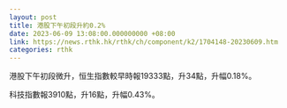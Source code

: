 ```yaml
---
layout: post
title: 港股下午初段升約0.2%
date: 2023-06-09 13:08:00.000000000 +08:00
link: https://news.rthk.hk/rthk/ch/component/k2/1704148-20230609.htm
categories: rthk
---
```


港股下午初段微升，恒生指數較早時報19333點，升34點，升幅0.18%。

科技指數報3910點，升16點，升幅0.43%。
